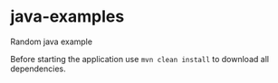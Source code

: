 # java-examples
Random java example

Before starting the application use `mvn clean install` to download all dependencies.